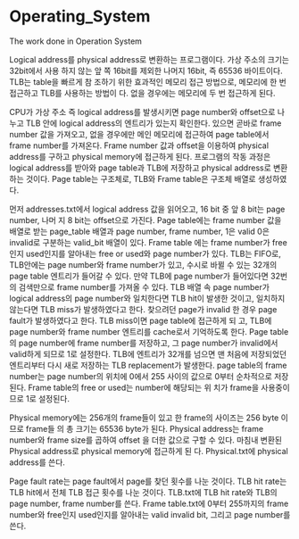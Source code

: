 # Operating_System
The work done in Operation System

Logical address를 physical address로 변환하는 프로그램이다. 가상 주소의 크기는 32bit에서 사용
하지 않는 앞 쪽 16bit를 제외한 나머지 16bit, 즉 65536 바이트이다. TLB는 table을 빠르게 참
조하기 위한 효과적인 메모리 접근 방법으로, 메모리에 한 번 접근하고 TLB를 사용하는 방법이
다. 없을 경우에는 메모리에 두 번 접근하게 된다.

CPU가 가상 주소 즉 logical address를 발생시키면 page number와 offset으로 나누고 TLB 안에
logical address의 엔트리가 있는지 확인한다. 있으면 곧바로 frame number 값을 가져오고, 없을
경우에만 메인 메모리에 접근하여 page table에서 frame number를 가져온다. Frame number 값과
offset을 이용하여 physical address를 구하고 physical memory에 접근하게 된다.
프로그램의 작동 과정은 logical address를 받아와 page table과 TLB에 저장하고 physical
address로 변환하는 것이다. Page table는 구조체로, TLB와 Frame table은 구조체 배열로 생성하였
다.

먼저 addresses.txt에서 logical address 값을 읽어오고, 16 bit 중 앞 8 bit는 page number, 나머
지 8 bit는 offset으로 가진다. Page table에는 frame number 값을 배열로 받는 page_table 배열과
page number, frame number, 1은 valid 0은 invalid로 구분하는 valid_bit 배열이 있다. Frame table
에는 frame number가 free인지 used인지를 알아내는 free or used와 page number가 있다. TLB는
FIFO로, TLB안에는 page number와 frame number가 있고, 수시로 바뀔 수 있는 32개의 page
table 엔트리가 들어갈 수 있다. 만약 TLB에 page number가 들어있다면 32번의 검색만으로
frame number를 가져올 수 있다. TLB 배열 속 page number가 logical address의 page number와
일치한다면 TLB hit이 발생한 것이고, 일치하지 않는다면 TLB miss가 발생하였다고 한다. 찾으려던
page가 invalid 한 경우 page fault가 발생하였다고 한다. TLB miss이면 page table에 접근하게 되
고, TLB에 page number와 frame number 엔트리를 cache로서 기억하도록 한다. Page table의
page number에 frame number를 저장하고, 그 page number가 invalid에서 valid하게 되므로 1로
설정한다. TLB에 엔트리가 32개를 넘으면 맨 처음에 저장되었던 엔트리부터 다시 새로 저장하는
TLB replacement가 발생한다. page table의 frame number는 page number의 위치에 0에서 255
사이의 값으로 0부터 순차적으로 저장된다. Frame table의 free or used는 number에 해당되는 위
치가 frame을 사용중이므로 1로 설정된다.

Physical memory에는 256개의 frame들이 있고 한 frame의 사이즈는 256 byte 이므로 frame들
의 총 크기는 65536 byte가 된다. Physical address는 frame number와 frame size를 곱하여 offset
을 더한 값으로 구할 수 있다. 마침내 변환된 Physical address로 physical memory에 접근하게 된
다. Physical.txt에 physical address를 쓴다.

Page fault rate는 page fault에서 page를 찾던 횟수를 나눈 것이다. TLB hit rate는 TLB hit에서
전체 TLB 접근 횟수를 나눈 것이다. TLB.txt에 TLB hit rate와 TLB의 page number, frame number를
쓴다. Frame table.txt에 0부터 255까지의 frame number와 free인지 used인지를 알아내는 valid
invalid bit, 그리고 page number를 쓴다.
